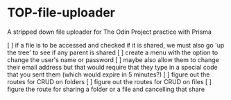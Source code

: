 # TOP-file-uploader
A stripped down file uploader for The Odin Project practice with Prisma

[ ] if a file is to be accessed and checked if it is shared, we must also go 'up the tree' to see if any parent is shared
[ ] create a menu with the option to change the user's name or password
[ ] maybe also allow them to change their email address but that would require that they type in a special code that you sent them (which would expire in 5 minutes?)
[ ] figure out the routes for CRUD on folders
[ ] figure out the routes for CRUD on files
[ ] figure the route for sharing a folder or a file and cancelling that share
